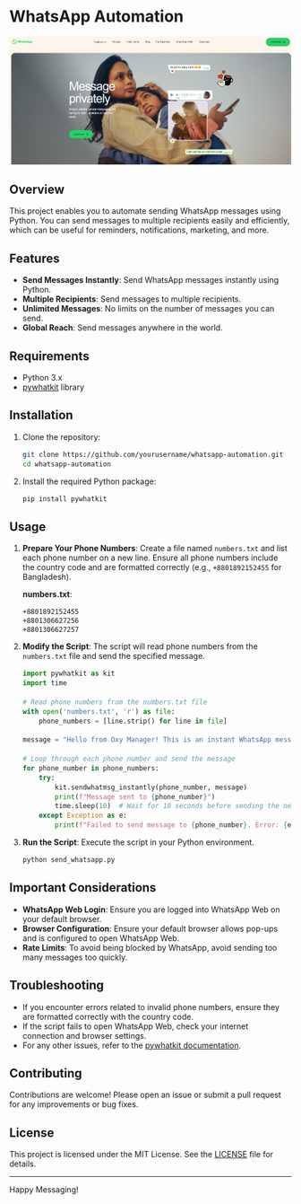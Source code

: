 # WhatsApp Automation

<img src="images/whatsapp.png" alt="WhatsApp Automation" style="margin-right: 10px;"/>

## Overview

This project enables you to automate sending WhatsApp messages using Python. You can send messages to multiple recipients easily and efficiently, which can be useful for reminders, notifications, marketing, and more.

## Features

- **Send Messages Instantly**: Send WhatsApp messages instantly using Python.
- **Multiple Recipients**: Send messages to multiple recipients.
- **Unlimited Messages**: No limits on the number of messages you can send.
- **Global Reach**: Send messages anywhere in the world.

## Requirements

- Python 3.x
- [pywhatkit](https://pypi.org/project/pywhatkit/) library

## Installation

1. Clone the repository:

   ```bash
   git clone https://github.com/yourusername/whatsapp-automation.git
   cd whatsapp-automation
   ```

2. Install the required Python package:
   ```bash
   pip install pywhatkit
   ```

## Usage

1. **Prepare Your Phone Numbers**: Create a file named `numbers.txt` and list each phone number on a new line. Ensure all phone numbers include the country code and are formatted correctly (e.g., `+8801892152455` for Bangladesh).

   **numbers.txt**:

   ```
   +8801892152455
   +8801306627256
   +8801306627257
   ```

2. **Modify the Script**: The script will read phone numbers from the `numbers.txt` file and send the specified message.

   ```python
   import pywhatkit as kit
   import time

   # Read phone numbers from the numbers.txt file
   with open('numbers.txt', 'r') as file:
       phone_numbers = [line.strip() for line in file]

   message = "Hello from Oxy Manager! This is an instant WhatsApp message."

   # Loop through each phone number and send the message
   for phone_number in phone_numbers:
       try:
           kit.sendwhatmsg_instantly(phone_number, message)
           print(f"Message sent to {phone_number}")
           time.sleep(10)  # Wait for 10 seconds before sending the next message
       except Exception as e:
           print(f"Failed to send message to {phone_number}. Error: {e}")
   ```

3. **Run the Script**: Execute the script in your Python environment.
   ```bash
   python send_whatsapp.py
   ```

## Important Considerations

- **WhatsApp Web Login**: Ensure you are logged into WhatsApp Web on your default browser.
- **Browser Configuration**: Ensure your default browser allows pop-ups and is configured to open WhatsApp Web.
- **Rate Limits**: To avoid being blocked by WhatsApp, avoid sending too many messages too quickly.

## Troubleshooting

- If you encounter errors related to invalid phone numbers, ensure they are formatted correctly with the country code.
- If the script fails to open WhatsApp Web, check your internet connection and browser settings.
- For any other issues, refer to the [pywhatkit documentation](https://github.com/Ankit404butfound/PyWhatKit).

## Contributing

Contributions are welcome! Please open an issue or submit a pull request for any improvements or bug fixes.

## License

This project is licensed under the MIT License. See the [LICENSE](LICENSE) file for details.

---

Happy Messaging!
